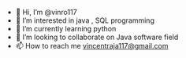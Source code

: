 - 👋 Hi, I’m @vinro117
- 👀 I’m interested in java , SQL programming 
- 🌱 I’m currently learning python 
- 💞️ I’m looking to collaborate on Java software field 
- 📫 How to reach me vincentraja117@gmail.com

<!---
vinro117/vinro117 is a ✨ special ✨ repository because its `README.md` (this file) appears on your GitHub profile.
You can click the Preview link to take a look at your changes.
--->
